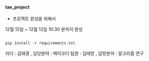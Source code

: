 #### tae_project

* 프로젝트 완성을 위해서

12월 12일 ~ 12월 12일 10:30 분까지 완성

```python

pip install -r requirements.txt

```

리더 : 김태경  , 담당분야 : 메이코더
팀원 : 김태방  , 담방분야 : 알고리즘 연구
